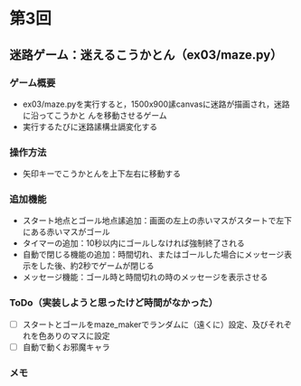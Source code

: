 # 第3回
## 迷路ゲーム：迷えるこうかとん（ex03/maze.py）
### ゲーム概要
- ex03/maze.pyを実行すると，1500x900䛾canvasに迷路が描画され，迷路に沿ってこうかと
んを移動させるゲーム
- 実行するたびに迷路䛾構㐀䛿変化する
### 操作方法
- 矢印キーでこうかとんを上下左右に移動する
### 追加機能
- スタート地点とゴール地点䛾追加：画面の左上の赤いマスがスタートで左下にある赤いマスがゴール
- タイマーの追加：10秒以内にゴールしなければ強制終了される
- 自動で閉じる機能の追加：時間切れ、またはゴールした場合にメッセージ表示をした後、約2秒でゲームが閉じる
- メッセージ機能：ゴール時と時間切れの時のメッセージを表示させる
### ToDo（実装しようと思ったけど時間がなかった）
- [ ] スタートとゴールをmaze_makerでランダムに（遠くに）設定、及びそれぞれを色ありのマスに設定
- [ ] 自動で動くお邪魔キャラ
### メモ